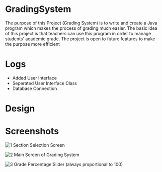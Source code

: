 # GradingSystem
The purpose of this Project (Grading System) is to write and create a Java program which makes the process of grading much easier. 
The basic idea of this project is that teachers can use this program in order to manage students' academic grade. 
The project is open to future features to make the purpose more efficient

# Logs
 * Added User Interface
 * Seperated User Interface Class
 * Database Connection

# Design

# Screenshots
![1](https://user-images.githubusercontent.com/66121532/112416191-28740100-8d60-11eb-8269-49ccc23a156f.png)
Section Selection Screen 

![2](https://user-images.githubusercontent.com/66121532/112416281-56594580-8d60-11eb-95fc-45dc6a569a42.png)
Main Screen of Grading System 

![3](https://user-images.githubusercontent.com/66121532/112416284-578a7280-8d60-11eb-9b45-421e66c2be78.png)
Grade Percentage Slider (always proportional to 100) 
